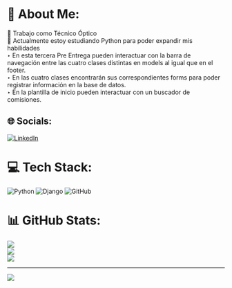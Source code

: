 # 💫 About Me:
🔭 Trabajo como Técnico Óptico<br>🌱 Actualmente estoy estudiando Python para poder expandir mis habilidades<br>
‣ En esta tercera Pre Entrega pueden interactuar con la barra de navegación entre las cuatro clases distintas en models al igual que en el footer.<br>
‣ En las cuatro clases encontrarán sus correspondientes forms para poder registrar información en la base de datos.<br>
‣ En la plantilla de inicio pueden interactuar con un buscador de comisiones.<br>

## 🌐 Socials:
[![LinkedIn](https://img.shields.io/badge/LinkedIn-%230077B5.svg?logo=linkedin&logoColor=white)](https://linkedin.com/in/www.linkedin.com/in/pabloarias12) 

# 💻 Tech Stack:
![Python](https://img.shields.io/badge/python-3670A0?style=for-the-badge&logo=python&logoColor=ffdd54) ![Django](https://img.shields.io/badge/django-%23092E20.svg?style=for-the-badge&logo=django&logoColor=white) ![GitHub](https://img.shields.io/badge/github-%23121011.svg?style=for-the-badge&logo=github&logoColor=white)
# 📊 GitHub Stats:
![](https://github-readme-stats.vercel.app/api?username=Parnloren&theme=dark&hide_border=false&include_all_commits=false&count_private=false)<br/>
![](https://github-readme-streak-stats.herokuapp.com/?user=Parnloren&theme=dark&hide_border=false)<br/>
![](https://github-readme-stats.vercel.app/api/top-langs/?username=Parnloren&theme=dark&hide_border=false&include_all_commits=false&count_private=false&layout=compact)

---
[![](https://visitcount.itsvg.in/api?id=Parnloren&icon=0&color=0)](https://visitcount.itsvg.in)

<!-- Proudly created with GPRM ( https://gprm.itsvg.in ) -->
